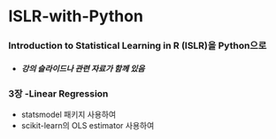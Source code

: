 # ISLR-with-Python
### Introduction to Statistical Learning in R (ISLR)을 Python으로  
-  ##### 강의 슬라이드나 관련 자료가 함께 있음

  
### 3장 -Linear Regression
* statsmodel 패키지 사용하여  
* scikit-learn의 OLS estimator 사용하여 
